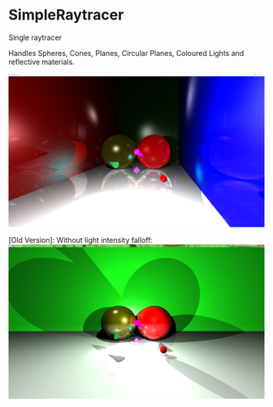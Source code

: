 # SimpleRaytracer
Single raytracer

Handles Spheres, Cones, Planes, Circular Planes, Coloured Lights and reflective materials.

![Alt text](/my_raytracer2.png?raw=true "Ridge Racer")

[Old Version]: Without light intensity falloff:
![Alt text](/my_raytracer.png?raw=true "Ridge Racer")
